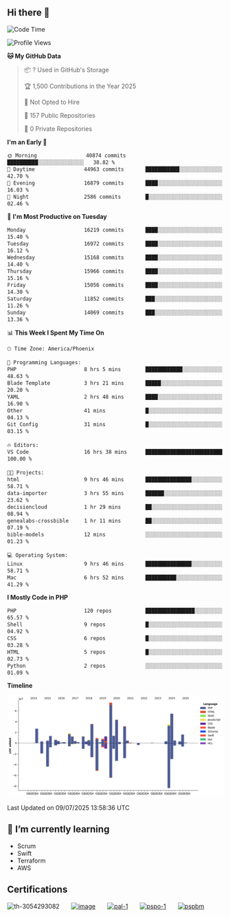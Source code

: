 ## Hi there 👋

<!--START_SECTION:waka-->
![Code Time](http://img.shields.io/badge/Code%20Time-11%2C349%20hrs%2019%20mins-blue)

![Profile Views](http://img.shields.io/badge/Profile%20Views-1-blue)

**🐱 My GitHub Data** 

> 📦 ? Used in GitHub's Storage 
 > 
> 🏆 1,500 Contributions in the Year 2025
 > 
> 🚫 Not Opted to Hire
 > 
> 📜 157 Public Repositories 
 > 
> 🔑 0 Private Repositories 
 > 
**I'm an Early 🐤** 

```text
🌞 Morning                40874 commits       ██████████░░░░░░░░░░░░░░░   38.82 % 
🌆 Daytime                44963 commits       ███████████░░░░░░░░░░░░░░   42.70 % 
🌃 Evening                16879 commits       ████░░░░░░░░░░░░░░░░░░░░░   16.03 % 
🌙 Night                  2586 commits        █░░░░░░░░░░░░░░░░░░░░░░░░   02.46 % 
```
📅 **I'm Most Productive on Tuesday** 

```text
Monday                   16219 commits       ████░░░░░░░░░░░░░░░░░░░░░   15.40 % 
Tuesday                  16972 commits       ████░░░░░░░░░░░░░░░░░░░░░   16.12 % 
Wednesday                15168 commits       ████░░░░░░░░░░░░░░░░░░░░░   14.40 % 
Thursday                 15966 commits       ████░░░░░░░░░░░░░░░░░░░░░   15.16 % 
Friday                   15056 commits       ████░░░░░░░░░░░░░░░░░░░░░   14.30 % 
Saturday                 11852 commits       ███░░░░░░░░░░░░░░░░░░░░░░   11.26 % 
Sunday                   14069 commits       ███░░░░░░░░░░░░░░░░░░░░░░   13.36 % 
```


📊 **This Week I Spent My Time On** 

```text
🕑︎ Time Zone: America/Phoenix

💬 Programming Languages: 
PHP                      8 hrs 5 mins        ████████████░░░░░░░░░░░░░   48.63 % 
Blade Template           3 hrs 21 mins       █████░░░░░░░░░░░░░░░░░░░░   20.20 % 
YAML                     2 hrs 48 mins       ████░░░░░░░░░░░░░░░░░░░░░   16.90 % 
Other                    41 mins             █░░░░░░░░░░░░░░░░░░░░░░░░   04.13 % 
Git Config               31 mins             █░░░░░░░░░░░░░░░░░░░░░░░░   03.15 % 

🔥 Editors: 
VS Code                  16 hrs 38 mins      █████████████████████████   100.00 % 

🐱‍💻 Projects: 
html                     9 hrs 46 mins       ███████████████░░░░░░░░░░   58.71 % 
data-importer            3 hrs 55 mins       ██████░░░░░░░░░░░░░░░░░░░   23.62 % 
decisioncloud            1 hr 29 mins        ██░░░░░░░░░░░░░░░░░░░░░░░   08.94 % 
genealabs-crossbible     1 hr 11 mins        ██░░░░░░░░░░░░░░░░░░░░░░░   07.19 % 
bible-models             12 mins             ░░░░░░░░░░░░░░░░░░░░░░░░░   01.23 % 

💻 Operating System: 
Linux                    9 hrs 46 mins       ███████████████░░░░░░░░░░   58.71 % 
Mac                      6 hrs 52 mins       ██████████░░░░░░░░░░░░░░░   41.29 % 
```

**I Mostly Code in PHP** 

```text
PHP                      120 repos           ████████████████░░░░░░░░░   65.57 % 
Shell                    9 repos             █░░░░░░░░░░░░░░░░░░░░░░░░   04.92 % 
CSS                      6 repos             █░░░░░░░░░░░░░░░░░░░░░░░░   03.28 % 
HTML                     5 repos             █░░░░░░░░░░░░░░░░░░░░░░░░   02.73 % 
Python                   2 repos             ░░░░░░░░░░░░░░░░░░░░░░░░░   01.09 % 
```



**Timeline**

![Lines of Code chart](https://raw.githubusercontent.com/mikebronner/mikebronner/master/assets/bar_graph.png)


 Last Updated on 09/07/2025 13:58:36 UTC
<!--END_SECTION:waka-->

<!--
**mikebronner/mikebronner** is a ✨ _special_ ✨ repository because its `README.md` (this file) appears on your GitHub profile.

Here are some ideas to get you started:

- 🔭 I’m currently working on ...
- 🌱 I’m currently learning ...
- 👯 I’m looking to collaborate on ...
- 🤔 I’m looking for help with ...
- 💬 Ask me about ...
- 📫 How to reach me: ...
- 😄 Pronouns: ...
- ⚡ Fun fact: ...
-->

## 🌱 I’m currently learning

- Scrum
- Swift
- Terraform
- AWS

## Certifications

![th-3054293082](https://user-images.githubusercontent.com/1791050/208267034-c5006f82-ae89-41eb-9478-7106c5aba070.jpg)
&nbsp;&nbsp;&nbsp;&nbsp;&nbsp;
[![image](https://images.credly.com/size/100x100/images/a2790314-008a-4c3d-9553-f5e84eb359ba/image.png)](https://www.credly.com/users/mike-bronner)
&nbsp;&nbsp;&nbsp;&nbsp;&nbsp;
[![pal-1](https://images.credly.com/size/100x100/images/78c772ee-6b3c-4348-ac66-58ac5a2cf581/image.png)](https://www.credly.com/users/mike-bronner)
&nbsp;&nbsp;&nbsp;&nbsp;&nbsp;
[![pspo-1](https://images.credly.com/size/100x100/images/591762c5-fae7-49c6-b326-e1756979928d/image.png)](https://www.credly.com/users/mike-bronner)
&nbsp;&nbsp;&nbsp;&nbsp;&nbsp;
[![pspbm](https://images.credly.com/size/100x100/images/55a21a78-59af-4294-810e-e4014e9ca1be/image.png)](https://www.credly.com/users/mike-bronner)

